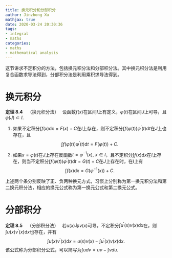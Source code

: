 ```yaml
---
title: 换元积分和分部积分
author: Jinzhong Xu
mathjax: true
date: 2020-03-24 20:30:36
tags:
- integral
- maths
categories:
- maths
- mathematical analysis
---
```


这节讲求不定积分的方法，包括换元积分法和分部积分法。其中换元积分法是利用复合函数求导法得到，分部积分法是利用乘积求导法得到。

<!--more-->

# 换元积分

**定理 8.4** &ensp; （换元积分法）&ensp; 设函数$f(x)$在区间$I$上有定义，$\varphi(t)$在区间$J$上可导，且$\varphi(J) \subset I$.

1. 如果不定积分$\int f(x) \mathrm{d}x = F(x) + C$在$I$上存在，则不定积分$\int f(\varphi(t)) \varphi^{\prime}(t) \mathrm{d}t$在$J$上也存在，且
   $$
   \int f(\varphi(t)) \varphi^{\prime}(t) \mathrm{d}t = F(\varphi(t)) + C.
   $$

2. 如果$x = \varphi(t)$在$J$上存在反函数$t = \varphi^{-1}(x), \ x \in I$，且不定积分$\int f(x) \mathrm{d}x$在$I$上存在，则当不定积分$\int f(\varphi(t)) \varphi^{\prime}(t) \mathrm{d}t = G(t) + C$在$J$上存在时，在$I$上有
   $$
   \int f(x) \mathrm{d}x = G(\varphi^{-1}(x)) + C.
   $$
   

上述两个条分别反映了正、负两种换元方式，习惯上分别称为第一换元积分法和第二换元积分法，相应的换元公式称为第一换元公式和第二换元公式。

# 分部积分

**定理 8.5** &ensp; （分部积分法）&ensp; 若$u(x)$与$v(x)$可导，不定积分$\int u^{\prime}(x) v(x) \mathrm{d}x$在，则$\int u(x) v^{\prime}(x) \mathrm{d}x$也存在，并有
$$
\int u(x) v^{\prime}(x) \mathrm{d}x = u(x) v(x) - \int u^{\prime}(x) v(x) \mathrm{d}x.
$$
该公式称为分部积分公式，可以简写为$\int u dv = uv - \int v du$.

